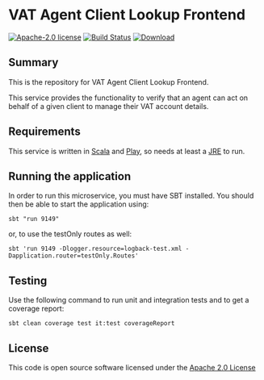 # VAT Agent Client Lookup Frontend

[![Apache-2.0 license](http://img.shields.io/badge/license-Apache-brightgreen.svg)](http://www.apache.org/licenses/LICENSE-2.0.html)
[![Build Status](https://travis-ci.org/hmrc/vat-agent-client-lookup-frontend.svg)](https://travis-ci.org/hmrc/vat-agent-client-lookup-frontend)
[![Download](https://api.bintray.com/packages/hmrc/releases/vat-agent-client-lookup-frontend/images/download.svg)](https://bintray.com/hmrc/releases/vat-agent-client-lookup-frontend/_latestVersion)

## Summary

This is the repository for VAT Agent Client Lookup Frontend.

This service provides the functionality to verify that an agent can act on behalf of a given client to manage their VAT account details.

## Requirements

This service is written in [Scala](http://www.scala-lang.org/) and [Play](http://playframework.com/), so needs at least a [JRE](https://www.java.com/en/download/) to run.

## Running the application

In order to run this microservice, you must have SBT installed. You should then be able to start the application using:

`sbt "run 9149"`

or, to use the testOnly routes as well:

`sbt 'run 9149 -Dlogger.resource=logback-test.xml -Dapplication.router=testOnly.Routes'`

## Testing

Use the following command to run unit and integration tests and to get a coverage report:

`sbt clean coverage test it:test coverageReport`

## License

This code is open source software licensed under the [Apache 2.0 License]("http://www.apache.org/licenses/LICENSE-2.0.html")

